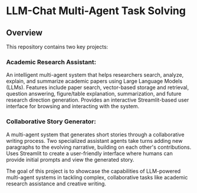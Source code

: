 # LLM-Chat Multi-Agent Task Solving
## Overview
This repository contains two key projects:

### Academic Research Assistant:

An intelligent multi-agent system that helps researchers search, analyze, explain, and summarize academic papers using Large Language Models (LLMs).
Features include paper search, vector-based storage and retrieval, question answering, figure/table explanation, summarization, and future research direction generation.
Provides an interactive Streamlit-based user interface for browsing and interacting with the system.


### Collaborative Story Generator:

A multi-agent system that generates short stories through a collaborative writing process.
Two specialized assistant agents take turns adding new paragraphs to the evolving narrative, building on each other's contributions.
Uses Streamlit to create a user-friendly interface where humans can provide initial prompts and view the generated story.



The goal of this project is to showcase the capabilities of LLM-powered multi-agent systems in tackling complex, collaborative tasks like academic research assistance and creative writing.
